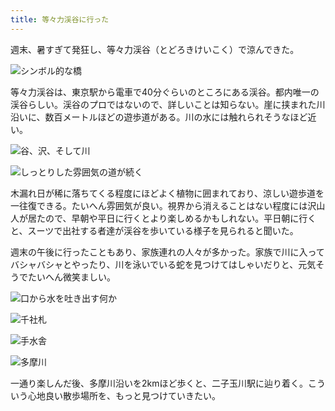 ```yaml
---
title: 等々力渓谷に行った
---
```

週末、暑すぎて発狂し、等々力渓谷（とどろきけいこく）で涼んできた。

![](https://lh4.googleusercontent.com/vCL_GH-Am0xlOTsB2873Je6o53rMrMiruYToytxZPIBfgyxvLgCe9bKONVsW0-4584WL4PTMtk4LRviHzqg-pNamF2ntcY2GxhICNHRS8H86dJ74d0p5e_Lt1zOUPVeKU691Ygsp0dYaprivctRvGMM "シンボル的な橋")

等々力渓谷は、東京駅から電車で40分ぐらいのところにある渓谷。都内唯一の渓谷らしい。渓谷のプロではないので、詳しいことは知らない。崖に挟まれた川沿いに、数百メートルほどの遊歩道がある。川の水には触れられそうなほど近い。

![](https://lh6.googleusercontent.com/g2lBkFko-XlDlyKPg5rMFRyG3tm0NytYN78zuAunzAlfXtKcQSdAFdZSTY3jSq1VHOFt02pz4voqThBc_9H9zXxqVZ6mQJApfeAfP0JzP7GHRq1oMOQbE21xtvT1f9SXbhw56yx3Y3_FqHiobWbJZMQ "谷、沢、そして川")

![](https://lh6.googleusercontent.com/a0f8C1uU-Vsn7Cy4ojj0IzN6y1s7Qs9YSS8Xa_bjMp1fLHxMO8L58a5RUPYfOSCHnoLKEHR43cb9DUDr9KCQpkZuj_OgH-kPzN1thjSpEsX0vniIyXv9KOhYZ6IHPePbIDLkN94gP9ChSX6MNX-612I "しっとりした雰囲気の道が続く")

木漏れ日が稀に落ちてくる程度にほどよく植物に囲まれており、涼しい遊歩道を一往復できる。たいへん雰囲気が良い。視界から消えることはない程度には沢山人が居たので、早朝や平日に行くとより楽しめるかもしれない。平日朝に行くと、スーツで出社する者達が渓谷を歩いている様子を見られると聞いた。

週末の午後に行ったこともあり、家族連れの人々が多かった。家族で川に入ってバシャバシャとやったり、川を泳いでいる蛇を見つけてはしゃいだりと、元気そうでたいへん微笑ましい。

![](https://lh3.googleusercontent.com/T8FLZnEKfa65T_QltLYyfiGgXcJZes7G5I-LiQsV7DwNftWGFwLORroPjunUHFmIAetKJoVDS69whPsSyYMD_m_Xsk31934wsgC3wVLGtitJMfW9ppoG1fq3GEGUA1uCkyPG94S0wVRnfW6EHo2TuZg "口から水を吐き出す何か")

![](https://lh6.googleusercontent.com/bpZR8rfyOCqVhH0hoB-D0FdEoFUiNcxTq0_anGDjlc7KI0wbORkbY_1lTjNl1bpsD0TC1QL2C4-xg3xzKiMWTydpffgdMyhzU4zEB5OTn0TFLWPuO4ggLSWGEQoDI3ZwKT_LU5cd4y85xYcDkRyAPp0 "千社札")

![](https://lh4.googleusercontent.com/pWde9uEHWYBMCse1wKiFyRZPgeEu4lh2JdAIRtBtAAsDVCd0polDF3xbcnhnYe0v-m4QxGrKigwx5L3VIaHCVIq1zMGTJyjVHMUjcvAlsebwLkuN9tpD22rcGTXYQeonJltLAdAq2OZNx2h4vvRF0I0 "手水舎")

![](https://lh4.googleusercontent.com/CBIX_pPEx33xMKlTy9_1eeZvGGLYtlv552IfELXc6rkAUubDfpWwNJpQJZTY6muAEnTajTrdKNmKbu7V7GHDbY4Sh01rYW98uiE-nOCzA4f444Cfg6LMFEwrF4NqwGQsMa05y-tKIdBYzsO_oTmVv5w "多摩川")

一通り楽しんだ後、多摩川沿いを2kmほど歩くと、二子玉川駅に辿り着く。こういう心地良い散歩場所を、もっと見つけていきたい。
